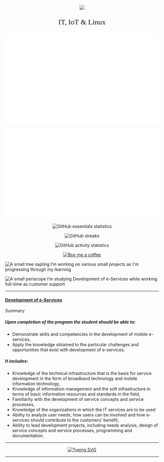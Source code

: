<p align="center">
 <a href="https://github.com/ZendaiOwl">
  <img src="https://user-images.githubusercontent.com/12261439/156358173-e4389fb4-6889-471b-ab84-01e89362cca0.png">
 </a>
</p>
 
<p style="font-family: Red Hat Text; font-size: 24px;" 
   align="center">
  IT, IoT &amp; Linux
</p>

<p align="center">
  <img src="https://raw.githubusercontent.com/ZendaiOwl/github-stats/master/generated/languages.svg#gh-dark-mode-only" 
       alt="Programming languages used">
</p>

<p align="center">
  <img src="https://raw.githubusercontent.com/ZendaiOwl/github-stats/master/generated/overview.svg#gh-dark-mode-only" 
       alt="GitHub stats overview">
</p>
 
<p align="center">
    <img src="https://github-readme-stats-zendai.vercel.app/api?username=zendaiowl&theme=nightowl&show_icons=true" 
         alt="GitHub essentials statistics">
</p>

<p align="center">
  <img src="https://github-readme-streak-stats.herokuapp.com/?user=ZendaiOwl&theme=dark" 
       alt="GitHub streaks"> 
</p>

<p align="center">
  <img src="https://github-profile-summary-cards.vercel.app/api/cards/profile-details?username=ZendaiOwl" 
       alt="GitHub activity statistics" 
       width="640"> 
</p>

 <p align="center">
  <a href="https://www.buymeacoffee.com/zendaiowl">
   <img src="https://cdn.buymeacoffee.com/buttons/v2/default-blue.png" 
        alt="Buy me a coffee" 
        style="height: 60px !important;width: 217px !important;">
  </a>
 </p>
 
 <p align="left">
  <img src="https://user-images.githubusercontent.com/12261439/157476806-f4b817ea-b7d1-40c6-92e7-b7dc08f011ca.png" 
       alt="A small tree sapling"
       width="24px" 
       height="24px"> I’m working on various small projects as I'm progressing through my learning
 </p>
 
 <p align="left">
  <img src="https://user-images.githubusercontent.com/12261439/157476831-da9cd842-c008-4b6b-bfe7-767df0cc9453.png" 
       alt="A small periscope"
       width="24px" 
       height="24px"> I’m studying Development of e-Services while working full-time as customer support
 </p>

---

#### [Development of e-Services][university-programme]

_Summary_

##### Upon completion of the program the student should be able to:

- Demonstrate skills and competencies in the development of mobile e-services,
- Apply the knowledge obtained to the particular challenges and opportunities that exist with development of e-services.

##### It includes:

- Knowledge of the technical infrastructure that is the basis for service development in the form of broadband technology and mobile information technology,
- Knowledge of information management and the soft infrastructure in terms of basic information resources and standards in the field,
- Familiarity with the development of service concepts and service processes,
- Knowledge of the organizations in which the IT services are to be used
- Ability to analyze user needs, how users can be involved and how e-services should contribute to the customers’ benefit,
- Ability to lead development projects, including needs analysis, design of service concepts and service processes, programming and documentation.

---

<div align="center">
  <a href="https://git.io/typing-svg"><img src="https://readme-typing-svg.herokuapp.com?font=Fira+Code&weight=250&size=16&pause=1000&center=true&vCenter=true&random=false&width=640&lines=Lust;Gluttony;Greed;Sloth;Wrath;Envy;Pride;Ignorance;Attachment;Aversion;All+existence+is+suffering;Suffering+produced+by+painful+experiences;Suffering+produced+by+change;Suffering+produced+by+conditioning;The+origin+of+suffering+is+craving;Craving+for+sensory+pleasures;Craving+to+be;Craving+not+to+be;The+end+of+suffering+comes+with+the+end+of+craving;There+is+a+path+that+leads+from+suffering;Right+View;Right+Intention;Right+Speech;Right+Action;Right+Livelihood;Right+Effort;Right+Mindfulness;Right+Concentration;Kindness;Temperance;Charity;Chastity;Humility;Diligence;Patience;The+truth+of+suffering;The+truth+of+origin;The+truth+of+cessation;The+truth+of+the+path" alt="Typing SVG" /></a>
</div>

---

[university-programme]: https://www.du.se/sv/Utbildning/Program/utveckling-av-etjanster/
